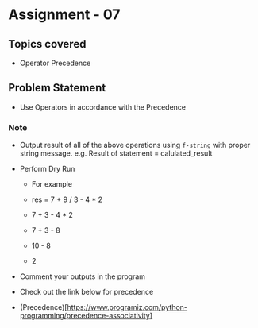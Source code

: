 # Assignment - 07

## Topics covered

- Operator Precedence


## Problem Statement

- Use Operators in accordance with the Precedence


### Note
- Output result of all of the above operations using `f-string` with proper string message. e.g. Result of statement = calulated_result
- Perform Dry Run
  - For example

  - res = 7 + 9 / 3 - 4 * 2
  - 7 + 3 - 4 * 2
  - 7 + 3 - 8
  - 10 - 8
  - 2

- Comment your outputs in the program
- Check out the link below for precedence
- (Precedence)[https://www.programiz.com/python-programming/precedence-associativity]

